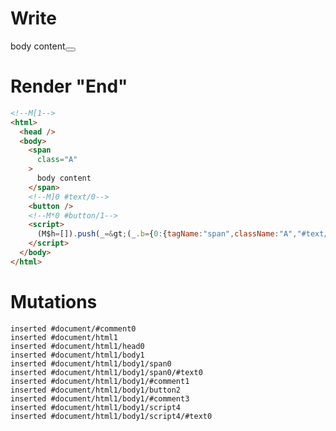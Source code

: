 # Write
  <!M[1><span class=A>body content</span><!M]0 #text/0><button></button><!M*0 #button/1><script>(M$h=[]).push(_=>(_.b={0:{tagName:"span",className:"A","#text/0!":_.a={},"#text/0(":"span"},1:_.a}),[0,"packages/translator-tags/src/__tests__/fixtures/dynamic-native-dynamic-tag/template.marko_0_tagName",])</script>


# Render "End"
```html
<!--M[1-->
<html>
  <head />
  <body>
    <span
      class="A"
    >
      body content
    </span>
    <!--M]0 #text/0-->
    <button />
    <!--M*0 #button/1-->
    <script>
      (M$h=[]).push(_=&gt;(_.b={0:{tagName:"span",className:"A","#text/0!":_.a={},"#text/0(":"span"},1:_.a}),[0,"packages/translator-tags/src/__tests__/fixtures/dynamic-native-dynamic-tag/template.marko_0_tagName",])
    </script>
  </body>
</html>
```

# Mutations
```
inserted #document/#comment0
inserted #document/html1
inserted #document/html1/head0
inserted #document/html1/body1
inserted #document/html1/body1/span0
inserted #document/html1/body1/span0/#text0
inserted #document/html1/body1/#comment1
inserted #document/html1/body1/button2
inserted #document/html1/body1/#comment3
inserted #document/html1/body1/script4
inserted #document/html1/body1/script4/#text0
```